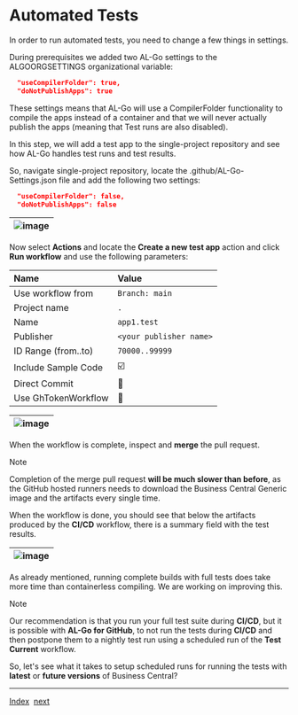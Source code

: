 # Automated Tests

In order to run automated tests, you need to change a few things in settings.

During prerequisites we added two AL-Go settings to the ALGOORGSETTINGS organizational variable:

```json
  "useCompilerFolder": true,
  "doNotPublishApps": true
```

These settings means that AL-Go will use a CompilerFolder functionality to compile the apps instead of a container and that we will never actually publish the apps (meaning that Test runs are also disabled).

In this step, we will add a test app to the single-project repository and see how AL-Go handles test runs and test results.

So, navigate single-project repository, locate the .github/AL-Go-Settings.json file and add the following two settings:

```json
  "useCompilerFolder": false,
  "doNotPublishApps": false
```

| ![image](https://github.com/microsoft/AL-Go/assets/10775043/3860cb67-67d6-4954-966d-df6923dbfe56) |
|-|

Now select **Actions** and locate the **Create a new test app** action and click **Run workflow** and use the following parameters:

| Name | Value |
| :-- | :-- |
| Use workflow from | `Branch: main` |
| Project name | `.` |
| Name | `app1.test` |
| Publisher | `<your publisher name>` |
| ID Range (from..to) | `70000..99999` |
| Include Sample Code | :ballot_box_with_check: |
| Direct Commit | :black_square_button: |
| Use GhTokenWorkflow | :black_square_button: |

| ![image](https://github.com/microsoft/AL-Go/assets/10775043/4e4d69e2-2b65-4ed0-b56b-91270d5a7410) |
|-|

When the workflow is complete, inspect and **merge** the pull request.

> [!NOTE]
> Completion of the merge pull request **will be much slower than before**, as the GitHub hosted runners needs to download the Business Central Generic image and the artifacts every single time.

When the workflow is done, you should see that below the artifacts produced by the **CI/CD** workflow, there is a summary field with the test results.

| ![image](https://github.com/microsoft/AL-Go/assets/10775043/fb2aa04d-d75b-4651-8e4d-a7d76451a536) |
|-|

As already mentioned, running complete builds with full tests does take more time than containerless compiling. We are working on improving this.

> [!NOTE]
> Our recommendation is that you run your full test suite during **CI/CD**, but it is possible with **AL-Go for GitHub**, to not run the tests during **CI/CD** and then postpone them to a nightly test run using a scheduled run of the **Test Current** workflow.

So, let's see what it takes to setup scheduled runs for running the tests with **latest** or **future versions** of Business Central?

______________________________________________________________________

[Index](Index.md)  [next](ScheduledTestRuns.md)
